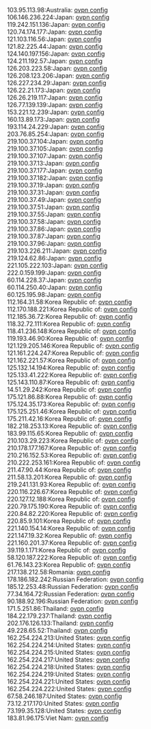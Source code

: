 103.95.113.98:Australia: [ovpn config](vpn/103_95_113_98.ovpn)  
106.146.236.224:Japan: [ovpn config](vpn/106_146_236_224.ovpn)  
119.242.151.136:Japan: [ovpn config](vpn/119_242_151_136.ovpn)  
120.74.174.177:Japan: [ovpn config](vpn/120_74_174_177.ovpn)  
121.103.116.56:Japan: [ovpn config](vpn/121_103_116_56.ovpn)  
121.82.225.44:Japan: [ovpn config](vpn/121_82_225_44.ovpn)  
124.140.197.156:Japan: [ovpn config](vpn/124_140_197_156.ovpn)  
124.211.192.57:Japan: [ovpn config](vpn/124_211_192_57.ovpn)  
126.203.223.58:Japan: [ovpn config](vpn/126_203_223_58.ovpn)  
126.208.123.206:Japan: [ovpn config](vpn/126_208_123_206.ovpn)  
126.227.234.29:Japan: [ovpn config](vpn/126_227_234_29.ovpn)  
126.22.21.173:Japan: [ovpn config](vpn/126_22_21_173.ovpn)  
126.26.219.117:Japan: [ovpn config](vpn/126_26_219_117.ovpn)  
126.77.139.139:Japan: [ovpn config](vpn/126_77_139_139.ovpn)  
153.221.12.239:Japan: [ovpn config](vpn/153_221_12_239.ovpn)  
160.13.89.173:Japan: [ovpn config](vpn/160_13_89_173.ovpn)  
193.114.24.229:Japan: [ovpn config](vpn/193_114_24_229.ovpn)  
203.76.85.254:Japan: [ovpn config](vpn/203_76_85_254.ovpn)  
219.100.37.104:Japan: [ovpn config](vpn/219_100_37_104.ovpn)  
219.100.37.105:Japan: [ovpn config](vpn/219_100_37_105.ovpn)  
219.100.37.107:Japan: [ovpn config](vpn/219_100_37_107.ovpn)  
219.100.37.13:Japan: [ovpn config](vpn/219_100_37_13.ovpn)  
219.100.37.177:Japan: [ovpn config](vpn/219_100_37_177.ovpn)  
219.100.37.182:Japan: [ovpn config](vpn/219_100_37_182.ovpn)  
219.100.37.19:Japan: [ovpn config](vpn/219_100_37_19.ovpn)  
219.100.37.31:Japan: [ovpn config](vpn/219_100_37_31.ovpn)  
219.100.37.49:Japan: [ovpn config](vpn/219_100_37_49.ovpn)  
219.100.37.51:Japan: [ovpn config](vpn/219_100_37_51.ovpn)  
219.100.37.55:Japan: [ovpn config](vpn/219_100_37_55.ovpn)  
219.100.37.58:Japan: [ovpn config](vpn/219_100_37_58.ovpn)  
219.100.37.86:Japan: [ovpn config](vpn/219_100_37_86.ovpn)  
219.100.37.87:Japan: [ovpn config](vpn/219_100_37_87.ovpn)  
219.100.37.96:Japan: [ovpn config](vpn/219_100_37_96.ovpn)  
219.103.226.211:Japan: [ovpn config](vpn/219_103_226_211.ovpn)  
219.124.62.86:Japan: [ovpn config](vpn/219_124_62_86.ovpn)  
221.105.222.103:Japan: [ovpn config](vpn/221_105_222_103.ovpn)  
222.0.159.199:Japan: [ovpn config](vpn/222_0_159_199.ovpn)  
60.114.228.37:Japan: [ovpn config](vpn/60_114_228_37.ovpn)  
60.114.250.40:Japan: [ovpn config](vpn/60_114_250_40.ovpn)  
60.125.195.98:Japan: [ovpn config](vpn/60_125_195_98.ovpn)  
112.164.31.58:Korea Republic of: [ovpn config](vpn/112_164_31_58.ovpn)  
112.170.188.221:Korea Republic of: [ovpn config](vpn/112_170_188_221.ovpn)  
112.185.36.72:Korea Republic of: [ovpn config](vpn/112_185_36_72.ovpn)  
118.32.72.111:Korea Republic of: [ovpn config](vpn/118_32_72_111.ovpn)  
118.41.236.148:Korea Republic of: [ovpn config](vpn/118_41_236_148.ovpn)  
119.193.46.90:Korea Republic of: [ovpn config](vpn/119_193_46_90.ovpn)  
121.129.205.146:Korea Republic of: [ovpn config](vpn/121_129_205_146.ovpn)  
121.161.224.247:Korea Republic of: [ovpn config](vpn/121_161_224_247.ovpn)  
121.162.221.57:Korea Republic of: [ovpn config](vpn/121_162_221_57.ovpn)  
125.132.14.194:Korea Republic of: [ovpn config](vpn/125_132_14_194.ovpn)  
125.133.41.222:Korea Republic of: [ovpn config](vpn/125_133_41_222.ovpn)  
125.143.110.87:Korea Republic of: [ovpn config](vpn/125_143_110_87.ovpn)  
14.51.29.242:Korea Republic of: [ovpn config](vpn/14_51_29_242.ovpn)  
175.121.86.88:Korea Republic of: [ovpn config](vpn/175_121_86_88.ovpn)  
175.124.35.173:Korea Republic of: [ovpn config](vpn/175_124_35_173.ovpn)  
175.125.251.46:Korea Republic of: [ovpn config](vpn/175_125_251_46.ovpn)  
175.211.42.16:Korea Republic of: [ovpn config](vpn/175_211_42_16.ovpn)  
182.218.253.13:Korea Republic of: [ovpn config](vpn/182_218_253_13.ovpn)  
183.99.115.65:Korea Republic of: [ovpn config](vpn/183_99_115_65.ovpn)  
210.103.29.223:Korea Republic of: [ovpn config](vpn/210_103_29_223.ovpn)  
210.178.177.167:Korea Republic of: [ovpn config](vpn/210_178_177_167.ovpn)  
210.216.152.53:Korea Republic of: [ovpn config](vpn/210_216_152_53.ovpn)  
210.222.253.161:Korea Republic of: [ovpn config](vpn/210_222_253_161.ovpn)  
211.47.90.44:Korea Republic of: [ovpn config](vpn/211_47_90_44.ovpn)  
211.58.13.201:Korea Republic of: [ovpn config](vpn/211_58_13_201.ovpn)  
219.241.131.93:Korea Republic of: [ovpn config](vpn/219_241_131_93.ovpn)  
220.116.226.67:Korea Republic of: [ovpn config](vpn/220_116_226_67.ovpn)  
220.127.12.188:Korea Republic of: [ovpn config](vpn/220_127_12_188.ovpn)  
220.79.175.190:Korea Republic of: [ovpn config](vpn/220_79_175_190.ovpn)  
220.84.82.220:Korea Republic of: [ovpn config](vpn/220_84_82_220.ovpn)  
220.85.9.101:Korea Republic of: [ovpn config](vpn/220_85_9_101.ovpn)  
221.140.154.14:Korea Republic of: [ovpn config](vpn/221_140_154_14.ovpn)  
221.147.19.32:Korea Republic of: [ovpn config](vpn/221_147_19_32.ovpn)  
221.160.201.37:Korea Republic of: [ovpn config](vpn/221_160_201_37.ovpn)  
39.119.1.171:Korea Republic of: [ovpn config](vpn/39_119_1_171.ovpn)  
58.120.187.222:Korea Republic of: [ovpn config](vpn/58_120_187_222.ovpn)  
61.76.143.23:Korea Republic of: [ovpn config](vpn/61_76_143_23.ovpn)  
217.138.212.58:Romania: [ovpn config](vpn/217_138_212_58.ovpn)  
178.186.182.242:Russian Federation: [ovpn config](vpn/178_186_182_242.ovpn)  
185.12.253.48:Russian Federation: [ovpn config](vpn/185_12_253_48.ovpn)  
77.34.164.72:Russian Federation: [ovpn config](vpn/77_34_164_72.ovpn)  
90.188.92.196:Russian Federation: [ovpn config](vpn/90_188_92_196.ovpn)  
171.5.251.86:Thailand: [ovpn config](vpn/171_5_251_86.ovpn)  
184.22.179.237:Thailand: [ovpn config](vpn/184_22_179_237.ovpn)  
202.176.126.133:Thailand: [ovpn config](vpn/202_176_126_133.ovpn)  
49.228.65.52:Thailand: [ovpn config](vpn/49_228_65_52.ovpn)  
162.254.224.213:United States: [ovpn config](vpn/162_254_224_213.ovpn)  
162.254.224.214:United States: [ovpn config](vpn/162_254_224_214.ovpn)  
162.254.224.215:United States: [ovpn config](vpn/162_254_224_215.ovpn)  
162.254.224.217:United States: [ovpn config](vpn/162_254_224_217.ovpn)  
162.254.224.218:United States: [ovpn config](vpn/162_254_224_218.ovpn)  
162.254.224.219:United States: [ovpn config](vpn/162_254_224_219.ovpn)  
162.254.224.221:United States: [ovpn config](vpn/162_254_224_221.ovpn)  
162.254.224.222:United States: [ovpn config](vpn/162_254_224_222.ovpn)  
67.58.246.187:United States: [ovpn config](vpn/67_58_246_187.ovpn)  
73.12.217.170:United States: [ovpn config](vpn/73_12_217_170.ovpn)  
73.199.35.128:United States: [ovpn config](vpn/73_199_35_128.ovpn)  
183.81.96.175:Viet Nam: [ovpn config](vpn/183_81_96_175.ovpn)  

